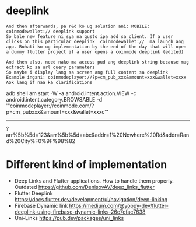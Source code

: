 # deeplink

```
And then afterwards, pa r&d ko ug solution ani: MOBILE: coinmodewallet:// deeplink support
So bale new feature ni sya na gusto ipa add sa client. If a user clicks on this particular deeplink  coinmodewallet://  ma launch ang app. Buhati ko ug implementation by the end of the day that will open a dummy flutter project if a user opens a coinmode deeplink (edited) 

And then also, need nako ma access pud ang deeplink string because mag extract ko sa url query parameters 
So maybe i display lang sa screen ang full content sa deeplink
Example ingani: coinmodeplayer://?p=cm_pub_xxx&amount=xxx&wallet=xxxx
ASk lang if naa ka clarifications

```

adb shell am start -W -a android.intent.action.VIEW -c android.intent.category.BROWSABLE -d '"coinmodeplayer://coinmode.com/?p=cm_pubxxx&amount=xxx&wallet=xxxc"'

--------------------
?arr%5b%5d=123&arr%5b%5d=abc&addr=1%20Nowhere%20Rd&addr=Rand%20City%F0%9F%98%82
# Different kind of implementation
- Deep Links and Flutter applications. How to handle them properly. Outdated https://github.com/DenisovAV/deep_links_flutter
- Flutter Deeplink https://docs.flutter.dev/development/ui/navigation/deep-linking
- Firebase Dynamic link  https://medium.com/@yoppy-dev/flutter-deeplink-using-firebase-dynamic-links-26c7cfac7638
- Uni-Links https://pub.dev/packages/uni_links